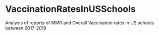 # VaccinationRatesInUSSchools
Analysis of reports of MMR and Overall Vaccination rates in US schools between 2017-2019
